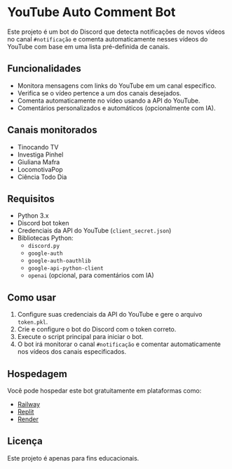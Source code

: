 # YouTube Auto Comment Bot

Este projeto é um bot do Discord que detecta notificações de novos vídeos no canal `#notificação` e comenta automaticamente nesses vídeos do YouTube com base em uma lista pré-definida de canais.

## Funcionalidades

- Monitora mensagens com links do YouTube em um canal específico.
- Verifica se o vídeo pertence a um dos canais desejados.
- Comenta automaticamente no vídeo usando a API do YouTube.
- Comentários personalizados e automáticos (opcionalmente com IA).

## Canais monitorados

- Tinocando TV  
- Investiga Pinhel  
- Giuliana Mafra  
- LocomotivaPop  
- Ciência Todo Dia

## Requisitos

- Python 3.x
- Discord bot token
- Credenciais da API do YouTube (`client_secret.json`)
- Bibliotecas Python:
  - `discord.py`
  - `google-auth`
  - `google-auth-oauthlib`
  - `google-api-python-client`
  - `openai` (opcional, para comentários com IA)

## Como usar

1. Configure suas credenciais da API do YouTube e gere o arquivo `token.pkl`.
2. Crie e configure o bot do Discord com o token correto.
3. Execute o script principal para iniciar o bot.
4. O bot irá monitorar o canal `#notificação` e comentar automaticamente nos vídeos dos canais especificados.

## Hospedagem

Você pode hospedar este bot gratuitamente em plataformas como:

- [Railway](https://railway.app/)
- [Replit](https://replit.com/)
- [Render](https://render.com/)

## Licença

Este projeto é apenas para fins educacionais.
